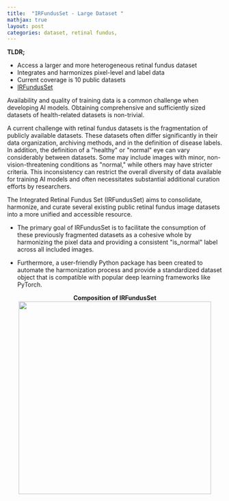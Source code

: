 ```yaml
---
title:  "IRFundusSet - Large Dataset "
mathjax: true
layout: post
categories: dataset, retinal fundus, 
---
```


**TLDR;**
- Access a larger and more heterogeneous retinal fundus dataset
- Integrates and harmonizes pixel-level and label data 
- Current coverage is 10 public datasets 
- <a href="https://arxiv.org/abs/2402.11488" target="_blank"> IRFundusSet </a> 


Availability and quality of training data is a common challenge when developing AI models.  Obtaining comprehensive and sufficiently sized datasets of health-related datasets is non-trivial.

A current challenge with retinal fundus datasets is the fragmentation of publicly available datasets. These datasets often differ significantly in their data organization, archiving methods, and in the definition of disease labels. In addition, the definition of a "healthy" or "normal" eye can vary considerably between datasets. Some may include images with minor, non-vision-threatening conditions as "normal," while others may have stricter criteria. This inconsistency can restrict the overall diversity of data available for training AI models and often necessitates substantial additional curation efforts by researchers. 


The Integrated Retinal Fundus Set (IRFundusSet) aims to consolidate, harmonize, and curate several existing public retinal fundus image datasets into a more unified and accessible resource. 

- The primary goal of IRFundusSet is to facilitate the consumption of these previously fragmented datasets as a cohesive whole by harmonizing the pixel data and providing a consistent "is_normal" label across all included images. 

- Furthermore, a user-friendly Python package has been created to automate the harmonization process and provide a standardized dataset object that is compatible with popular deep learning frameworks like PyTorch.

<p align='center'><b> Composition of IRFundusSet</b>
    <a href="https://arxiv.org/abs/2402.11488" target="_blank"> 
    <img src='https://github.com/bilha-analytics/ncov_bot_app/blob/master/retinal_fundus/result-irfunduset.png?raw=true' width='450'> </a>
</p> 

